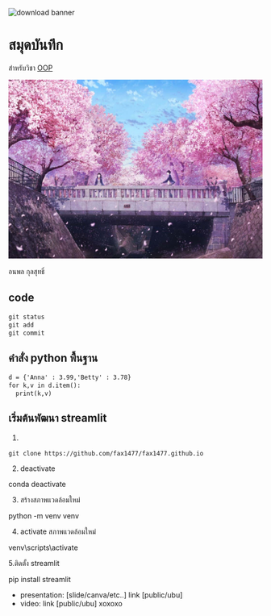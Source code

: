 ![download banner](https://picsum.photos/800/250)

# สมุดบันทึก

สำหรับวิชา [OOP](https://fax1477.github.io)

![baner](cherry-blossom-tree-background-35u5ydjfuivne678.jpg)

อนพล กุลสุทธิ์
## code

```
git status
git add
git commit
```

## คำสั่ง python พื้นฐาน

```
d = {'Anna' : 3.99,'Betty' : 3.78}
for k,v in d.item():
  print(k,v)
```
## เริ่มต้นพัฒนา streamlit

1.
```
git clone https://github.com/fax1477/fax1477.github.io

```

2. deactivate

conda deactivate

3. สร้างสภาพแวดล้อมใหม่

python -m venv venv

4. activate สภาพแวดล้อมใหม่

venv\scripts\activate

5.ติดตั้ง streamlit

pip install streamlit


* presentation: [slide/canva/etc..] link [public/ubu]
* video: link [public/ubu]
 xoxoxo
